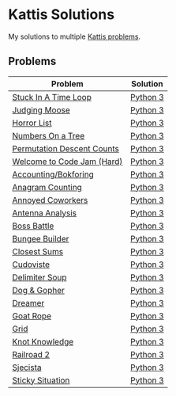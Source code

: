 # Kattis Solutions
My solutions to multiple [Kattis problems](https://open.kattis.com/).

## Problems
| Problem | Solution |
| - | - |
| [Stuck In A Time Loop](https://open.kattis.com/problems/timeloop) | [Python 3](https://github.com/Sorsell/KattisSolutions/blob/main/pythonSolutions/timeloop.py) |
| [Judging Moose](https://open.kattis.com/problems/judgingmoose) | [Python 3](https://github.com/Sorsell/KattisSolutions/blob/main/pythonSolutions/judgingmoose.py) |
| [Horror List](https://open.kattis.com/problems/horror) | [Python 3](https://github.com/Sorsell/KattisSolutions/blob/main/pythonSolutions/horrorList.py) |
| [Numbers On a Tree](https://open.kattis.com/problems/numbertree) | [Python 3](https://github.com/Sorsell/KattisSolutions/blob/main/pythonSolutions/numbersOnATree.py) |
| [Permutation Descent Counts](https://open.kattis.com/problems/permutationdescent) | [Python 3](https://github.com/Sorsell/KattisSolutions/blob/main/pythonSolutions/permutationDescentCount.py) |
| [Welcome to Code Jam (Hard)](https://open.kattis.com/problems/welcomehard) | [Python 3](https://github.com/Sorsell/KattisSolutions/blob/main/pythonSolutions/welcomeHard.py) |
| [Accounting/Bokforing](https://open.kattis.com/problems/bokforing) | [Python 3](https://github.com/Sorsell/KattisSolutions/blob/main/pythonSolutions/bokforing.py) |
| [Anagram Counting](https://open.kattis.com/problems/anagramcounting) | [Python 3](https://github.com/Sorsell/KattisSolutions/blob/main/pythonSolutions/anagramCounting.py) |
| [Annoyed Coworkers](https://open.kattis.com/problems/annoyedcoworkers) | [Python 3](https://github.com/Sorsell/KattisSolutions/blob/main/pythonSolutions/annoyedCoworkers.py) |
| [Antenna Analysis](https://open.kattis.com/problems/antennaanalysis) | [Python 3](https://github.com/Sorsell/KattisSolutions/blob/main/pythonSolutions/antennaAnalysis.py) |
| [Boss Battle](https://open.kattis.com/problems/bossbattle) | [Python 3](https://github.com/Sorsell/KattisSolutions/blob/main/pythonSolutions/bossBattle.py) |
| [Bungee Builder](https://open.kattis.com/problems/bungeebuilder) | [Python 3](https://github.com/Sorsell/KattisSolutions/blob/main/pythonSolutions/bungeeBuilder.py) |
| [Closest Sums](https://open.kattis.com/problems/closestsums) | [Python 3](https://github.com/Sorsell/KattisSolutions/blob/main/pythonSolutions/closestSums.py) |
| [Cudoviste](https://open.kattis.com/problems/cudoviste) | [Python 3](https://github.com/Sorsell/KattisSolutions/blob/main/pythonSolutions/cudoviste.py) |
| [Delimiter Soup](https://open.kattis.com/problems/delimitersoup) | [Python 3](https://github.com/Sorsell/KattisSolutions/blob/main/pythonSolutions/delimiterSoup.py) |
| [Dog & Gopher](https://open.kattis.com/problems/doggopher) | [Python 3](https://github.com/Sorsell/KattisSolutions/blob/main/pythonSolutions/doggopher.py) |
| [Dreamer](https://open.kattis.com/problems/dreamer) | [Python 3](https://github.com/Sorsell/KattisSolutions/blob/main/pythonSolutions/dreamer.py) |
| [Goat Rope](https://open.kattis.com/problems/goatrope) | [Python 3](https://github.com/Sorsell/KattisSolutions/blob/main/pythonSolutions/goatRope.py) |
| [Grid](https://open.kattis.com/problems/grid) | [Python 3](https://github.com/Sorsell/KattisSolutions/blob/main/pythonSolutions/grid.py) |
| [Knot Knowledge](https://open.kattis.com/problems/knotknowledge) | [Python 3](https://github.com/Sorsell/KattisSolutions/blob/main/pythonSolutions/knotKnowledge.py) |
| [Railroad 2](https://open.kattis.com/problems/railroad2) | [Python 3](https://github.com/Sorsell/KattisSolutions/blob/main/pythonSolutions/railroad2.py) |
| [Sjecista](https://open.kattis.com/problems/sjecista) | [Python 3](https://github.com/Sorsell/KattisSolutions/blob/main/pythonSolutions/sjecista.py) |
| [Sticky Situation](https://open.kattis.com/problems/stickysituation) | [Python 3](https://github.com/Sorsell/KattisSolutions/blob/main/pythonSolutions/stickySituation.py) |
